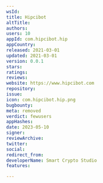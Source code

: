 ```yaml
---
wsId: 
title: Hipcibot
altTitle: 
authors: 
users: 10
appId: com.hipcibot.hip
appCountry: 
released: 2021-03-01
updated: 2021-03-01
version: 0.0.1
stars: 
ratings: 
reviews: 
website: https://www.hipcibot.com
repository: 
issue: 
icon: com.hipcibot.hip.png
bugbounty: 
meta: removed
verdict: fewusers
appHashes: 
date: 2023-05-10
signer: 
reviewArchive: 
twitter: 
social: 
redirect_from: 
developerName: Smart Crypto Studio
features: 

---
```


